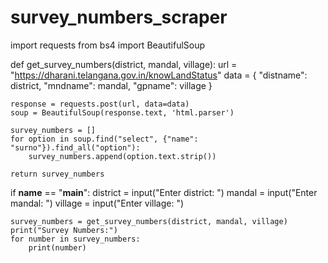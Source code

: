 # survey_numbers_scraper

import requests
from bs4 import BeautifulSoup

def get_survey_numbers(district, mandal, village):
    url = "https://dharani.telangana.gov.in/knowLandStatus"
    data = {
        "distname": district,
        "mndname": mandal,
        "gpname": village
    }

    response = requests.post(url, data=data)
    soup = BeautifulSoup(response.text, 'html.parser')

    survey_numbers = []
    for option in soup.find("select", {"name": "surno"}).find_all("option"):
        survey_numbers.append(option.text.strip())

    return survey_numbers

if __name__ == "__main__":
    district = input("Enter district: ")
    mandal = input("Enter mandal: ")
    village = input("Enter village: ")

    survey_numbers = get_survey_numbers(district, mandal, village)
    print("Survey Numbers:")
    for number in survey_numbers:
        print(number)
